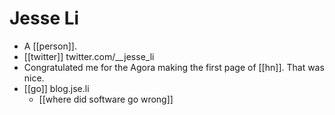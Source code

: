 # Jesse Li

- A [[person]].
- [[twitter]] twitter.com/__jesse_li
- Congratulated me for the Agora making the first page of [[hn]]. That was nice.
- [[go]] blog.jse.li
  - [[where did software go wrong]]


